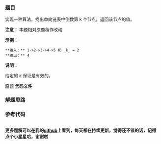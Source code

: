 ### 题目
实现一种算法，找出单向链表中倒数第 k 个节点。返回该节点的值。

**注意：** 本题相对原题稍作改动

**示例：**

    
    
    **输入：** 1->2->3->4->5 和 _k_ = 2
    **输出：** 4

**说明：**

给定的 _k_  保证是有效的。

[原题](https://leetcode-cn.com/problems/kth-node-from-end-of-list-lcci/)    **[代码文件]()**


### 解题思路




### 参考代码

```go


```




**更多题解可以在我的[github](https://github.com/LZH139/leetcode_Go)上看到，每天都在持续更新，觉得还不错的话，记得点个小星星哈，谢谢啦**
